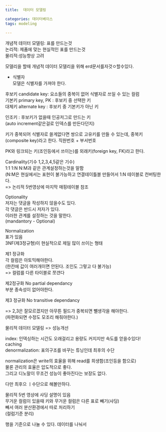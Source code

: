 ```yaml
---
title:  데이터 모델링

categories: 데이터베이스 
tags: modeling
 
---
```


  
  
   
개념적 데이터 모델링: 표를 만드는것  
논리적: 제품에 맞는 현실적인 표를 만드는것  
물리적:성능향상 고려  
  
모델리을 할때 개념적 데이터 모델리을 위해 erd문서를자것ㅇ할수있다.  
  
- 식별자  
모델은 식별자를 가져야 한다.  
  
후보키 candidate key: 요소들의 중복이 없어 식별자로 쓰일 수 있는 컬럼  
기본키 primary key, PK : 후보키 중 선택한 키  
대체키 alternate key : 후보키 중 기본키가 아닌 키  
  
인조키 : 후보키가 없을때 인공저그로 만드는 키  
(auto increment같은걸로 인덱스를 만든다던지)  
  
키가 중복되어 식별자로 쓸게없다면 쌍으로 고유키를 만들 수 있는데, 중복키(composite key)라고 한다. 직원번호 + 부서번호  
  
  
PK와 링크되는 키(조인등에서 쓰이는)를 외래키(foreign key, FK)라고 한다.  
  
  
Cardinality(기수 1,2,3,4,5같은 기수)  
1:1 1:N N:M과 같은 관계설정하는것을 말함  
(N:M은 현실에서는 표현이 불가능하고 연결테이틀블 만들어서 1:N 테이블로 컨버팅한다.  
=> 논리적 5번영상에 마지막 매핑테이블 참조  
  
  
Optionality  
저자는 댓글을 작성하지 않을수도 있다.  
각 댓글은 반드시 저자가 있다.  
이러한 관계를 설정하는 것을 말한다.  
(mandantory - Optional)  
  
  
Normalization  
표가 있음  
3NF(제3정규형)이 현실적으로 제일 많이 쓰이는 형태  
  
  
제1 정규화  
각 컬럼은 아토믹해야한다.  
(한칸에 값이 여러개이면 안된다. 조인도 그렇고 다 불가능)  
=> 컬럼를 다른 타이블로 쪼갠다  
  
  
제2정규화 No partial dependancy  
부분 종속성이 없어야한다.  
  
제3 정규화 No transitive dependancy  
  
=> 2,3은 잘모르겠지만 아무튼 필드가 중복되면 뺄생각을 해야한다.  
(파편화되면 수정도 모조리 해줘야한다.)  
  
  
  
물리적 데이터 모델링 => 성능개선  
  
index: 인덱싱하는 시간도 오래걸리고 용량도 커지지만 속도를 얻을수있다!  
caching  
denormalization: 표의구조를 바꾸는 튜닝인데 최후의 수단  
  
normalization은 write의 효율을 위해 read를 희생함(조인등을 함으로)  
물론 관리의 효율은 압도적으로 좋다.  
그리고 디노말이 무조건 성능이 좋아진다는 보장도 없다.  
  
다만 최후으 ㅣ수단으로 해볼만하다.  
  
물리적 5번 영상에 샤딩 설명이 있음  
무거운 컬럼이 있을때 키와 무거운 컬럼은 다른 표로 빼기(샤딩)  
빼서 여러 분산환경에서 따로 처리하기  
(컬럼기준 분리)  
  
행을 기준으로 나눌 수 있다. 데이터를 나눠서  
   
